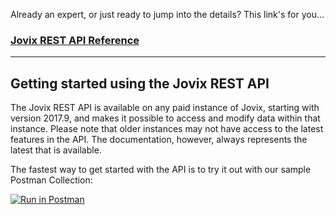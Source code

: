 Already an expert, or just ready to jump into the details? This link's for you...

### [Jovix REST API Reference](public/index.html)

---

## Getting started using the Jovix REST API

The Jovix REST API is available on any paid instance of Jovix, starting with version 2017.9, and makes it possible to access and modify data within that instance. Please note that older instances may not have access to the latest features in the API. The documentation, however, always represents the latest that is available.

The fastest way to get started with the API is to try it out with our sample Postman Collection:

<a href="https://app.getpostman.com/run-collection/2eec01d5777eda9bccfd" target="_blank"><img src="https://run.pstmn.io/button.svg" alt="Run in Postman"></a>

